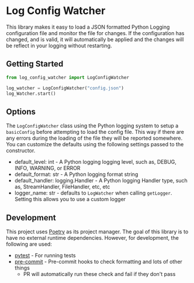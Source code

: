 # Log Config Watcher

This library makes it easy to load a JSON formatted Python Logging configuration file
and monitor the file for changes. If the configuration has changed, and is valid, it will
automatically be applied and the changes will be reflect in your logging without restarting.

## Getting Started

```python
from log_config_watcher import LogConfigWatcher

log_watcher = LogConfigWatcher("config.json")
log_Watcher.start()
```

## Options

The `LogConfigWatcher` class using the Python logging system to setup a `basicConfig` before
attempting to load the config file. This way if there are any errors during the loading of the file
they will be reported somewhere. You can customize the defaults using the following settings passed
to the constructor.

* default_level: int - A Python logging logging level, such as, DEBUG, INFO, WARNING, or ERROR
* default_format: str - A Python logging format string
* default_handler: logging.Handler - A Python logging Handler type, such as, StreamHandler, FileHandler, etc, etc
* logger_name: str - defaults to `LogWatcher` when calling `getLogger`. Setting this allows you to use a custom logger

## Development

This project uses [Poetry](https://python-poetry.org/) as its project manager.
The goal of this library is to have no external runtime dependencies.
However, for development, the following are used:

* [pytest](https://pytest.org/) - For running tests
* [pre-commit](https://pre-commit.com) - Pre-commit hooks to check formatting and lots of other things
  * PR will automatically run these check and fail if they don't pass
